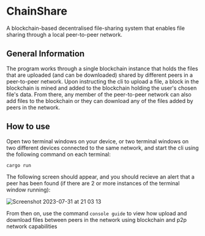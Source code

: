 # ChainShare

A blockchain-based decentralised file-sharing system that enables file sharing through a local peer-to-peer network.

## General Information

The program works through a single blockchain instance that holds the files that are uploaded (and can be downloaded) shared by different peers in a peer-to-peer network. Upon instructing the cli to upload a file, a block in the blockchain is mined and added to the blockchain holding the user's chosen file's data. From there, any member of the peer-to-peer network can also add files to the blockchain or they can download any of the files added by peers in the network.

## How to use 

Open two terminal windows on your device, or two terminal windows on two different devices connected to the same network, and start the cli using the following command on each terminal:

```console
cargo run 
```

The following screen should appear, and you should recieve an alert that a peer has been found (if there are 2 or more instances of the terminal window running):

![Screenshot 2023-07-31 at 21 03 13](https://github.com/ahdernasr/blockchain-file-sharing/assets/44983175/8a250ad5-1d4c-4f57-8974-6cdd41991a1c)

From then on, use the command ```console guide``` to view how upload and download files between peers in the network using blockchain and p2p network capabilities
